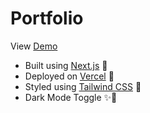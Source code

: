 
# Portfolio

View [Demo](https://portfolio-next-sasank-g.vercel.app/)

* Built using [Next.js](https://nextjs.org) 🎉
* Deployed on [Vercel](https://vercel.com) 🚀
* Styled using [Tailwind CSS](https://tailwindcss.com) 🎨
* Dark Mode Toggle ✨🌙